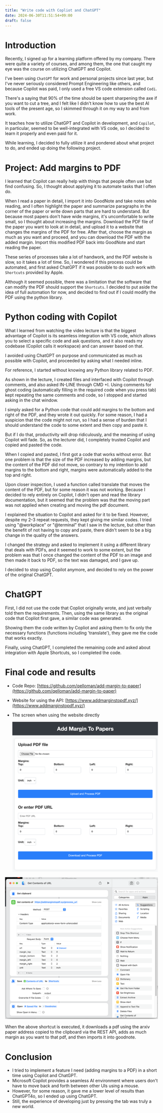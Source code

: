 ```yaml
---
title: "Write code with Copliot and ChatGPT"
date: 2024-06-30T11:51:54+09:00
draft: false
---
```


# Introduction

Recently, I signed up for a learning platform offered by my company. There were quite a variety of courses, and among them, the one that caught my eye was the course on utilizing ChatGPT and Copilot.

I've been using `ChatGPT` for work and personal projects since last year, but I've never seriously considered Prompt Engineering like others, and because Copilot was paid, I only used a free VS code extension called `Codi`.

There's a saying that 90% of the time should be spent sharpening the axe if you want to cut a tree, and I felt like I didn't know how to use the best AI tools of the present age, so I skimmed through it on my way to and from work.

It teaches how to utilize ChatGPT and Copilot in development, and `Copilot`, in particular, seemed to be well-integrated with VS code, so I decided to learn it properly and even paid for it.

While learning, I decided to fully utilize it and pondered about what project to do, and ended up doing the following project.

# Project: Add margins to PDF

I learned that Copilot can really help with things that people often use but find confusing. So, I thought about applying it to automate tasks that I often do.

When I read a paper in detail, I import it into GoodNote and take notes while reading, and I often highlight the paper and summarize paragraphs in the corner of the paper or write down parts that are hard to understand. But because most papers don't have wide margins, it's uncomfortable to write small, so I thought about increasing the margins. Download the PDF file of the paper you want to look at in detail, and upload it to a website that changes the margins of the PDF for free. After that, choose the margin as much as you want and proceed, and you can download the PDF with the added margin. Import this modified PDF back into GoodNote and start reading the paper.

These series of processes take a lot of handwork, and the PDF website is slow, so it takes a lot of time. So, I wondered if this process could be automated, and first asked ChatGPT if it was possible to do such work with `Shortcuts` provided by Apple.

Although it seemed possible, there was a limitation that the software that can modify the PDF should support the `Shortcuts`. I decided to put aside the idea of full automation for now, and decided to find out if I could modify the PDF using the python library.

# Python coding with Copilot

What I learned from watching the video lecture is that the biggest advantage of Copilot is its seamless integration with VS code, which allows you to select a specific code and ask questions, and it also reads my codebase (Copilot calls it workspace) and can answer based on that.

I avoided using ChatGPT on purpose and communicated as much as possible with Copilot, and proceeded by asking what I needed inline.

For reference, I started without knowing any Python library related to PDF.

As shown in the lecture, I created files and interfaced with Copilot through comments, and also asked IN-LINE through CMD +I. Using comments for ghost coding (automatically filling in the required code when you press tab) kept repeating the same comments and code, so I stopped and started asking in the chat window.

I simply asked for a Python code that could add margins to the bottom and right of the PDF, and they wrote it out quickly. For some reason, I had a suspicion that the code might not run, so I had a sense of burden that I should understand the code to some extent and then copy and paste it.

But if I do that, productivity will drop ridiculously, and the meaning of using Copilot will fade. So, as the lecturer did, I completely trusted Copilot and copied and pasted the code.

When I copied and pasted, I first got a code that works without error. But one problem is that the size of the PDF increased by adding margins, but the content of the PDF did not move, so contrary to my intention to add margins to the bottom and right, margins were automatically added to the top and right.

Upon closer inspection, I used a function called translate that moves the content of the PDF, but for some reason it was not working. Because I decided to rely entirely on Copilot, I didn't open and read the library documentation, but it seemed that the problem was that the moving part was not applied when creating and moving the pdf document.

I explained the situation to Copilot and asked for it to be fixed. However, despite my 2-3 repeat requests, they kept giving me similar codes. I tried using "@workplace" or "@terminal" that I saw in the lecture, but other than the benefit of not having to copy and paste, there didn't seem to be a big change in the quality of the answers.

I changed the strategy and asked to implement it using a different library that deals with PDFs, and it seemed to work to some extent, but the problem was that I once changed the content of the PDF to an image and then made it back to PDF, so the text was damaged, and I gave up.

I decided to stop using Copilot anymore, and decided to rely on the power of the original ChatGPT.

# ChatGPT

First, I did not use the code that Copliot originally wrote, and just verbally told them the requirements. Then, using the same library as the original code that Copliot first gave, a similar code was generated.

Showing them the code written by Copliot and asking them to fix only the necessary functions (functions including 'translate'), they gave me the code that works exactly.

Finally, using ChatGPT, I completed the remaining code and asked about integration with Apple Shortcuts, so I completed the code.

# Final code and results

- Code Repo: [https://github.com/qelloman/add-margin-to-paper](https://github.com/qelloman/add-margin-to-paper)
- Website for using the API: [https://www.addmarginstopdf.xyz/](https://www.addmarginstopdf.xyz/)
- The screen when using the website directly
    
    ![Untitled](website_capture.png)
    

![Untitled](apple_shorcuts.png)

When the above shortcut is executed, it downloads a pdf using the arxiv paper address copied to the clipboard via the REST API, adds as much margin as you want to that pdf, and then imports it into goodnote.

# Conclusion

- I tried to implement a feature I need (adding margins to a PDF) in a short time using Copliot and ChatGPT.
- Microsoft Copilot provides a seamless AI environment where users don't have to move back and forth between other UIs using a mouse.
- However, for some reason, it gave me a lower level of results than ChatGPT4o, so I ended up using ChatGPT.
- Still, the experience of developing just by pressing the tab was truly a new world.
